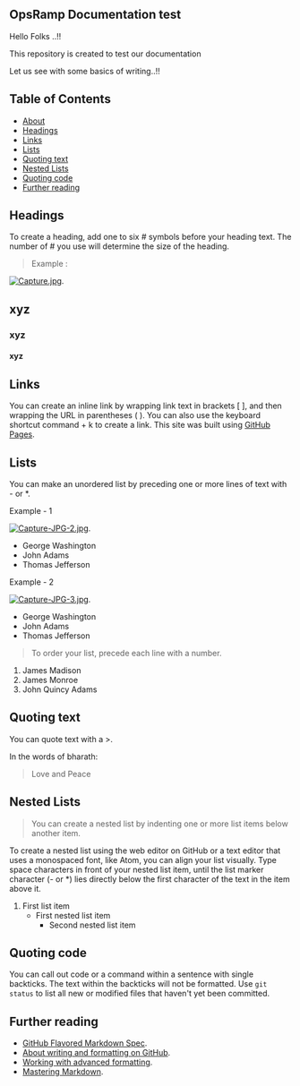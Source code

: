 

## OpsRamp Documentation test
Hello Folks ..!!

This repository is created to test our documentation

Let us see with some basics of writing..!!

## Table of Contents
- [About](#OpsRamp-Documentation-test)
- [Headings](#headings)
- [Links](#Links)
- [Lists](#Lists)
- [Quoting text](#Quoting-text)
- [Nested Lists](#Nested-Lists)
- [Quoting code](#Quoting-code)
- [Further reading](#Further-reading)

## Headings
To create a heading, add one to six # symbols before your heading text. The number of # you use will determine the size of the heading.
> Example :

[![Capture.jpg](https://i.postimg.cc/CxzVP7rk/Capture.jpg)](https://postimg.cc/cvyj6RSL).

## xyz
### xyz
#### xyz

## Links
You can create an inline link by wrapping link text in brackets [ ], and then wrapping the URL in parentheses ( ). You can also use the keyboard shortcut command + k to create a link.
This site was built using [GitHub Pages](https://https-opsramp-com.github.io/OpsRamp-Documentation-test/).

## Lists
You can make an unordered list by preceding one or more lines of text with - or *.

Example - 1

[![Capture-JPG-2.jpg](https://i.postimg.cc/vBmkPLvC/Capture-JPG-2.jpg)](https://postimg.cc/Mch9HBNY).

- George Washington
- John Adams
- Thomas Jefferson

Example - 2

[![Capture-JPG-3.jpg](https://i.postimg.cc/g2QK9ydf/Capture-JPG-3.jpg)](https://postimg.cc/yDhRcZDP).

* George Washington
* John Adams
* Thomas Jefferson

> To order your list, precede each line with a number.
1. James Madison
2. James Monroe
3. John Quincy Adams

## Quoting text
You can quote text with a >.

In the words of bharath:

> Love and Peace

## Nested Lists
> You can create a nested list by indenting one or more list items below another item.

To create a nested list using the web editor on GitHub or a text editor that uses a monospaced font, like Atom, you can align your list visually. Type space characters in front of your nested list item, until the list marker character (- or *) lies directly below the first character of the text in the item above it.
1. First list item
   - First nested list item
     - Second nested list item
     
## Quoting code
You can call out code or a command within a sentence with single backticks. The text within the backticks will not be formatted.
Use `git status` to list all new or modified files that haven't yet been committed.

## Further reading
- [GitHub Flavored Markdown Spec](https://github.github.com/gfm/).
- [About writing and formatting on GitHub](https://help.github.com/en/github/writing-on-github/about-writing-and-formatting-on-github).
- [Working with advanced formatting](https://help.github.com/en/github/writing-on-github/working-with-advanced-formatting).
- [Mastering Markdown](https://guides.github.com/features/mastering-markdown/).
